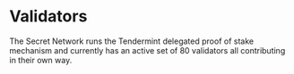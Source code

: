 # Validators

The Secret Network runs the Tendermint delegated proof of stake mechanism and currently has an active set of 80 validators all contributing in their own way.

####

####

####

####

####

####

####
